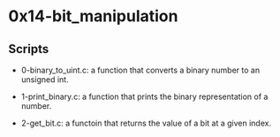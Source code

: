 # 0x14-bit_manipulation

## Scripts

- 0-binary_to_uint.c:
	 a function that converts a binary number to an unsigned int.

- 1-print_binary.c:
	a function that prints the binary representation of a number.

- 2-get_bit.c:
	a functoin that returns the value of a bit at a given index.

